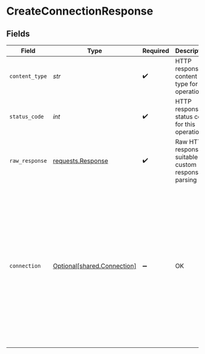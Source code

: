 # CreateConnectionResponse


## Fields

| Field                                                                                                                                                                                                                                                                                                                                                                                                                                                                                      | Type                                                                                                                                                                                                                                                                                                                                                                                                                                                                                       | Required                                                                                                                                                                                                                                                                                                                                                                                                                                                                                   | Description                                                                                                                                                                                                                                                                                                                                                                                                                                                                                | Example                                                                                                                                                                                                                                                                                                                                                                                                                                                                                    |
| ------------------------------------------------------------------------------------------------------------------------------------------------------------------------------------------------------------------------------------------------------------------------------------------------------------------------------------------------------------------------------------------------------------------------------------------------------------------------------------------ | ------------------------------------------------------------------------------------------------------------------------------------------------------------------------------------------------------------------------------------------------------------------------------------------------------------------------------------------------------------------------------------------------------------------------------------------------------------------------------------------ | ------------------------------------------------------------------------------------------------------------------------------------------------------------------------------------------------------------------------------------------------------------------------------------------------------------------------------------------------------------------------------------------------------------------------------------------------------------------------------------------ | ------------------------------------------------------------------------------------------------------------------------------------------------------------------------------------------------------------------------------------------------------------------------------------------------------------------------------------------------------------------------------------------------------------------------------------------------------------------------------------------ | ------------------------------------------------------------------------------------------------------------------------------------------------------------------------------------------------------------------------------------------------------------------------------------------------------------------------------------------------------------------------------------------------------------------------------------------------------------------------------------------ |
| `content_type`                                                                                                                                                                                                                                                                                                                                                                                                                                                                             | *str*                                                                                                                                                                                                                                                                                                                                                                                                                                                                                      | :heavy_check_mark:                                                                                                                                                                                                                                                                                                                                                                                                                                                                         | HTTP response content type for this operation                                                                                                                                                                                                                                                                                                                                                                                                                                              |                                                                                                                                                                                                                                                                                                                                                                                                                                                                                            |
| `status_code`                                                                                                                                                                                                                                                                                                                                                                                                                                                                              | *int*                                                                                                                                                                                                                                                                                                                                                                                                                                                                                      | :heavy_check_mark:                                                                                                                                                                                                                                                                                                                                                                                                                                                                         | HTTP response status code for this operation                                                                                                                                                                                                                                                                                                                                                                                                                                               |                                                                                                                                                                                                                                                                                                                                                                                                                                                                                            |
| `raw_response`                                                                                                                                                                                                                                                                                                                                                                                                                                                                             | [requests.Response](https://requests.readthedocs.io/en/latest/api/#requests.Response)                                                                                                                                                                                                                                                                                                                                                                                                      | :heavy_check_mark:                                                                                                                                                                                                                                                                                                                                                                                                                                                                         | Raw HTTP response; suitable for custom response parsing                                                                                                                                                                                                                                                                                                                                                                                                                                    |                                                                                                                                                                                                                                                                                                                                                                                                                                                                                            |
| `connection`                                                                                                                                                                                                                                                                                                                                                                                                                                                                               | [Optional[shared.Connection]](../../models/shared/connection.md)                                                                                                                                                                                                                                                                                                                                                                                                                           | :heavy_minus_sign:                                                                                                                                                                                                                                                                                                                                                                                                                                                                         | OK                                                                                                                                                                                                                                                                                                                                                                                                                                                                                         | {<br/>"id": "ee2eb431-c0fa-4dc9-93fa-d29781c12bcd",<br/>"integrationId": "bf083d72-62c7-493e-aec9-81b4dbba7e2c",<br/>"integrationKey": "dfxm",<br/>"sourceId": "bdd831ce-eebd-4896-89a7-20e5ee8989ee",<br/>"platformName": "Basiq",<br/>"linkUrl": "https://link-api.codat.io/companies/86bd88cb-44ab-4dfb-b32f-87b19b14287f/connections/ee2eb431-c0fa-4dc9-93fa-d29781c12bcd/start",<br/>"status": "Linked",<br/>"lastSync": "2022-10-27T10:22:43.6464237Z",<br/>"created": "2022-10-27T09:53:29Z",<br/>"sourceType": "Banking"<br/>} |